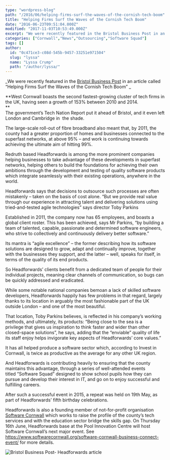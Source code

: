 ```yaml
---
type: "wordpress-blog"
path: "/2016/06/helping-firms-surf-the-waves-of-the-cornish-tech-boom"
title: "Helping Firms Surf the Waves of the Cornish Tech Boom"
date: "2016-06-23T09:51:04.000Z"
modified: "2017-11-03T10:53:49.000Z"
excerpt: "We were recently featured in the Bristol Business Post in an article called “Helping Firms Surf the Waves of the Cornish Tech Boom”  West Cornwall boasts the second fastest-growing cluster of tech firms in the UK, having seen a growth of 153% between 2010 and 2014. The government’s Tech Nation Report put it ahead of …"
categories: ["Cornwall","News","Outsourcing","Software Squad"]
tags: []
author:
  id: "0c471ce3-c08d-545b-9457-33251e971504"
  slug: "lyssa"
  name: "Lyssa Crump"
  path: "/author/lyssa/"
---
```

_We were recently featured in the [Bristol Business Post](http://www.bbpmedia.co.uk/publications/business-post/midlands/birmingham-business-post-edition-62.html) in an article called “Helping Firms Surf the Waves of the Cornish Tech Boom” _

**West Cornwall boasts the second fastest-growing cluster of tech firms in the UK, having seen a growth of 153% between 2010 and 2014.  
**  
The government’s Tech Nation Report put it ahead of Bristol, and it even left London and Cambridge in  the shade.

The large-scale roll-out of fibre broadband also meant that, by 2011, the county had a greater proportion of homes and businesses connected to the superfast networks, at above 95% – and work is continuing towards achieving the ultimate aim of hitting 99%.

Redruth based Headforwards is among the more prominent companies helping businesses to take advantage of these developments in superfast networks, helping others to build the foundations for achieving their own ambitions through the development and testing of quality software products which integrate seamlessly with their existing operations, anywhere in the world.

Headforwards says that decisions to outsource such processes are often mistakenly – taken on the basis of cost alone. “But we provide real value through our experience in attracting talent and delivering solutions using tried-and-tested agile technologies” says director Toby Parkins

Established in 2011, the company now has 65 employees, and boasts a global client roster. This has been achieved, says Mr Parkins, “by building a team of talented, capable, passionate and determined software engineers, who strive to collectively and continuously delivery better software.”

Its mantra is “agile excellence” – the former describing how its software solutions are designed to grow, adapt and continually improve, together with the businesses they support, and the latter – well, speaks for itself, in terms of the quality of its end products.

So Headforwards’ clients benefit from a dedicated team of people for their individual projects, meaning clear channels of communication, so bugs can be quickly addressed and eradicated.

While some notable national companies bemoan a lack of skilled software developers, Headforwards happily has few problems in that regard, largely thanks to its location in arguably the most fashionable part of the UK outside London – and one of the most beautiful.

That location, Toby Parkins believes, is reflected in his company’s working methods, and ultimately, its products: “Being close to the sea is a privilege that gives us inspiration to think faster and wider than other closed-space solutions”, he says, adding that the “enviable” quality of life its staff enjoy helps invigorate key aspects of Headforwards’ core values.”

It has all helped produce a software sector which, according to Invest in Cornwall, is twice as productive as the average for any other UK region.

And Headforwards is contributing heavily to ensuring that the county maintains this advantage, through a series of well-attended events titled “Software Squad” designed to show school pupils how they can pursue and develop their interest in IT, and go on to enjoy successful and fulfilling careers.

After such a successful event in 2015, a repeat was held on 19th May, as part of Headforwards’ fifth birthday celebrations.

Headforwards is also a founding member of not-for-profit organisation [Software Cornwall](https://www.softwarecornwall.org/) which works to raise the profile of the county’s tech services and with the education sector bridge the skills gap. On Thursday 16th June, Headforwards base at the Pool Innovation Centre will host Software Cornwall’s next major event. See https://www.softwarecornwall.org/software-cornwall-business-connect-event/ for more details.


<section class="gallery">


![Bristol Business Post- Headforwards article ](/wp-content/uploads/2016/06/Bristol-Business-Post-copy.jpg)

</section>

